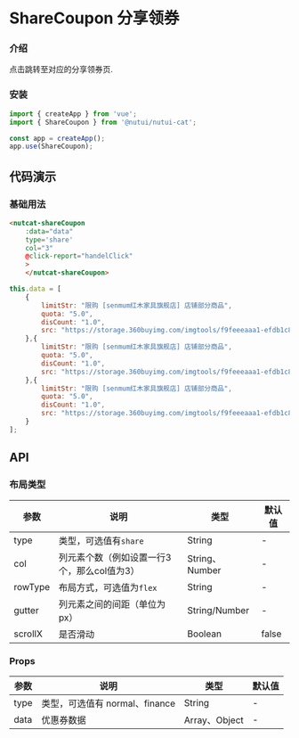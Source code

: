#  ShareCoupon 分享领券

### 介绍

点击跳转至对应的分享领券页.

### 安装

``` javascript
import { createApp } from 'vue';
import { ShareCoupon } from '@nutui/nutui-cat';

const app = createApp();
app.use(ShareCoupon);
```

## 代码演示

### 基础用法

```html
<nutcat-shareCoupon
    :data="data"
    type='share'
    col="3"
    @click-report="handelClick"
    >
    </nutcat-shareCoupon>
```
```javascript
this.data = [
    {
        limitStr: "限购 [senmum红木家具旗舰店] 店铺部分商品",
        quota: "5.0",
        disCount: "1.0",
        src: "https://storage.360buyimg.com/imgtools/f9feeeaaa1-efdb1c80-e94d-11eb-8e5c-0da9e18a13b1.png"
    },{
        limitStr: "限购 [senmum红木家具旗舰店] 店铺部分商品",
        quota: "5.0",
        disCount: "1.0",
        src: "https://storage.360buyimg.com/imgtools/f9feeeaaa1-efdb1c80-e94d-11eb-8e5c-0da9e18a13b1.png"
    },{
        limitStr: "限购 [senmum红木家具旗舰店] 店铺部分商品",
        quota: "5.0",
        disCount: "1.0",
        src: "https://storage.360buyimg.com/imgtools/f9feeeaaa1-efdb1c80-e94d-11eb-8e5c-0da9e18a13b1.png"
    }
];
```


## API

### 布局类型

| 参数          | 说明                             | 类型   | 默认值           |
|--------------|----------------------------------|--------|------------------|
| type    | 类型，可选值有`share`    | String | - |
| col     | 列元素个数（例如设置一行3个，那么col值为3）  | String、Number | - |
| rowType | 布局方式，可选值为`flex`    | String| - |
| gutter  | 列元素之间的间距（单位为px） | String/Number| - |
| scrollX | 是否滑动                  | Boolean| false |


### Props

| 参数         | 说明                             | 类型   | 默认值           |
|--------------|---------------------------------|--------|------------------|
| type         | 类型，可选值有 normal、finance     | String | - |
| data         | 优惠券数据        | Array、Object | - |


<!-- ### Events

| 事件名 | 说明           | 回调参数     |
|--------|----------------|--------------|
| addCart  | 点击加入购物车回调 | 当前商品数据 |
| goodDetails  | 点击跳转商详回调 | 当前商品数据和商品索引 |
     -->
    